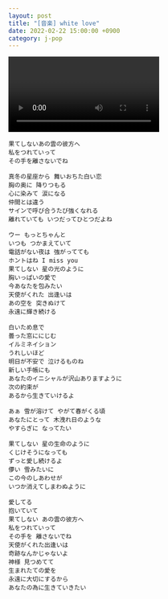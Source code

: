```yaml
---
layout: post
title: "[音楽] white love"
date: 2022-02-22 15:00:00 +0900
category: j-pop
---
```


<div class="video-container">
    <video id="player" class="video-js vjs-default-skin vjs-big-play-centered" data-json="/public/json/j-pop/white love.json"></video>
</div>

```
果てしないあの雲の彼方へ
私をつれていって
その手を離さないでね

真冬の星座から 舞いおちた白い恋
胸の奥に 降りつもる
心に染みて 涙になる
仲間とは違う
サインで呼び合うたび強くなれる
離れていても いつだってひとつだよね

ウー もっとちゃんと
いつも つかまえていて
電話がない夜は 強がってても
ホントはね I miss you
果てしない 星の光のように
胸いっぱいの愛で
今あなたを包みたい
天使がくれた 出逢いは
あの空を 突きぬけて
永遠に輝き続ける

白いため息で
曇った窓ににじむ
イルミネイション
うれしいほど
明日が不安で 泣けるものね
新しい手帳にも
あなたのイニシャルが沢山ありますように
次の約束が
あるから生きていけるよ

あぁ 雪が溶けて やがて春がくる頃
あなたにとって 木洩れ日のような
やすらぎに なってたい

果てしない 星の生命のように
くじけそうになっても
ずっと愛し続けるよ
儚い 雪みたいに
この今のしあわせが
いつか消えてしまわぬように

愛してる
抱いていて
果てしない あの雲の彼方へ
私をつれていって
その手を 離さないでね
天使がくれた出逢いは
奇跡なんかじゃないよ
神様 見つめてて
生まれたての愛を
永遠に大切にするから
あなたの為に生きていきたい
```